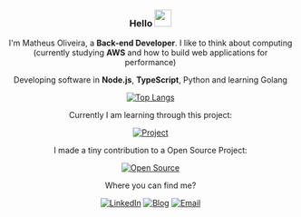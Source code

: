 <div align="center">
 
 ### Hello <img src="https://raw.githubusercontent.com/MartinHeinz/MartinHeinz/master/wave.gif" width="30px">
 
 I'm Matheus Oliveira, a **Back-end Developer**. I like to think about computing (currently studying **AWS** and how to build web applications for performance)

 Developing software in **Node.js**, **TypeScript**, Python and learning Golang

  [![Top Langs](https://github-readme-stats.vercel.app/api/top-langs/?username=matheusinit&layout=compact&theme=midnight-purple)](https://github.com/anuraghazra/github-readme-stats)

  Currently I am learning through this project:
  
 [![Project](https://github-readme-stats.vercel.app/api/pin/?username=matheusinit&repo=ecommerce-api&theme=midnight-purple)](https://github.com/matheusinit/ecommerce-api)

 I made a tiny contribution to a Open Source Project:

 [![Open Source](https://github-readme-stats.vercel.app/api/pin/?username=lbenie&repo=reading-time-estimator&theme=midnight-purple)](https://github.com/lbenie/reading-time-estimator)

 Where you can find me?
 
 [![LinkedIn](https://img.shields.io/badge/LinkedIn-0077B5?style=for-the-badge&logo=linkedin&logoColor=white)](https://www.linkedin.com/in/matheus-silva13/)
 [![Blog](https://img.shields.io/badge/Blog-0A0A0A?style=for-the-badge&logo=devdotto&logoColor=white)](matheusinit.vercel.app)
 [![Email](https://img.shields.io/badge/ProtonMail-8B89CC?style=for-the-badge&logo=protonmail&logoColor=white)](mailto:matheus.oliveira.s@protonmail.com)

</div>
